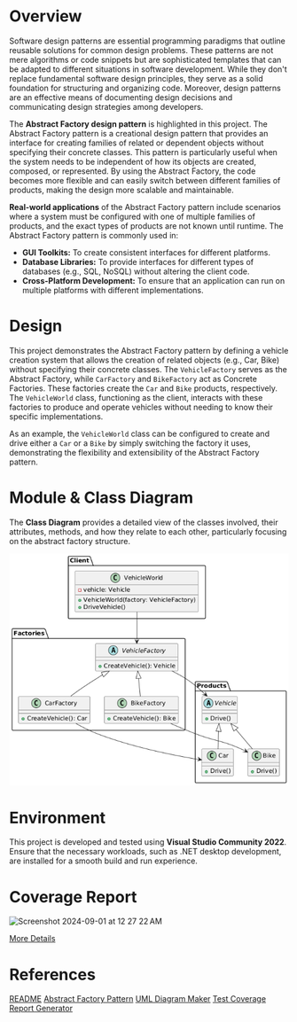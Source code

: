 # **Overview**

Software design patterns are essential programming paradigms that outline reusable solutions for common design problems. These patterns are not mere algorithms or code snippets but are sophisticated templates that can be adapted to different situations in software development. While they don't replace fundamental software design principles, they serve as a solid foundation for structuring and organizing code. Moreover, design patterns are an effective means of documenting design decisions and communicating design strategies among developers.

The **Abstract Factory design pattern** is highlighted in this project. The Abstract Factory pattern is a creational design pattern that provides an interface for creating families of related or dependent objects without specifying their concrete classes. This pattern is particularly useful when the system needs to be independent of how its objects are created, composed, or represented. By using the Abstract Factory, the code becomes more flexible and can easily switch between different families of products, making the design more scalable and maintainable.

**Real-world applications** of the Abstract Factory pattern include scenarios where a system must be configured with one of multiple families of products, and the exact types of products are not known until runtime. The Abstract Factory pattern is commonly used in:

- **GUI Toolkits:** To create consistent interfaces for different platforms.
- **Database Libraries:** To provide interfaces for different types of databases (e.g., SQL, NoSQL) without altering the client code.
- **Cross-Platform Development:** To ensure that an application can run on multiple platforms with different implementations.

# **Design**

This project demonstrates the Abstract Factory pattern by defining a vehicle creation system that allows the creation of related objects (e.g., Car, Bike) without specifying their concrete classes. The `VehicleFactory` serves as the Abstract Factory, while `CarFactory` and `BikeFactory` act as Concrete Factories. These factories create the `Car` and `Bike` products, respectively. The `VehicleWorld` class, functioning as the client, interacts with these factories to produce and operate vehicles without needing to know their specific implementations.

As an example, the `VehicleWorld` class can be configured to create and drive either a `Car` or a `Bike` by simply switching the factory it uses, demonstrating the flexibility and extensibility of the Abstract Factory pattern.

# **Module & Class Diagram**
The **Class Diagram** provides a detailed view of the classes involved, their attributes, methods, and how they relate to each other, particularly focusing on the abstract factory structure.

<img src = './class diagram.png'>

# **Environment**

This project is developed and tested using **Visual Studio Community 2022**. Ensure that the necessary workloads, such as .NET desktop development, are installed for a smooth build and run experience.

# **Coverage Report**
<img width="1088" alt="Screenshot 2024-09-01 at 12 27 22 AM" src="https://github.com/user-attachments/assets/8764c28e-d023-4f79-b09e-391233cd457c">

[More Details](https://dshreddy.github.io/abstract-factory-pattern-demo/)

# References 
[README](https://github.com/chittur/observer-pattern-demo)
[Abstract Factory Pattern](https://www.dofactory.com/net/abstract-factory-design-pattern)
[UML Diagram Maker](https://plantuml.com/)
[Test Coverage Report Generator](https://reportgenerator.io/getstarted)
